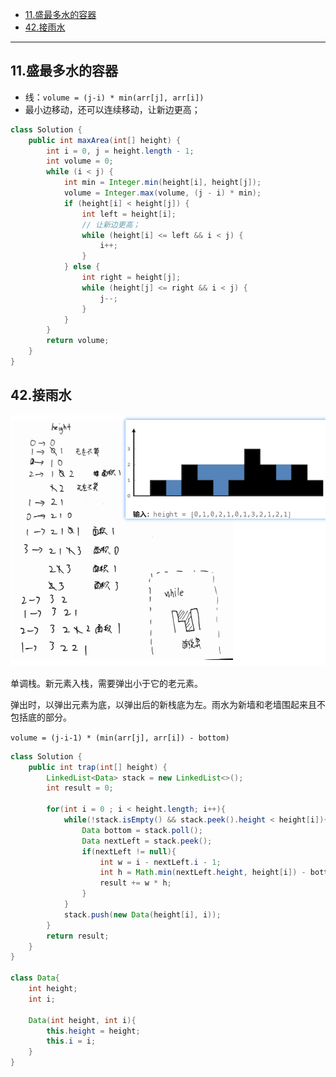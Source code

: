 - [11.盛最多水的容器](#11盛最多水的容器)
- [42.接雨水](#42接雨水)

---
## 11.盛最多水的容器

- 线：`volume = (j-i) * min(arr[j], arr[i])`
- 最小边移动，还可以连续移动，让新边更高；
```java
class Solution {
    public int maxArea(int[] height) {
        int i = 0, j = height.length - 1;
        int volume = 0;
        while (i < j) {
            int min = Integer.min(height[i], height[j]);
            volume = Integer.max(volume, (j - i) * min);
            if (height[i] < height[j]) {
                int left = height[i];
                // 让新边更高；
                while (height[i] <= left && i < j) {
                    i++;
                }
            } else {
                int right = height[j];
                while (height[j] <= right && i < j) {
                    j--;
                }
            }
        }
        return volume;
    }
}
```

## 42.接雨水

![alt text](../../images/image-79.png)

单调栈。新元素入栈，需要弹出小于它的老元素。

弹出时，以弹出元素为底，以弹出后的新栈底为左。雨水为新墙和老墙围起来且不包括底的部分。

`volume = (j-i-1) * (min(arr[j], arr[i]) - bottom)`

```java
class Solution {
    public int trap(int[] height) {
        LinkedList<Data> stack = new LinkedList<>();
        int result = 0;

        for(int i = 0 ; i < height.length; i++){
            while(!stack.isEmpty() && stack.peek().height < height[i]){
                Data bottom = stack.poll();
                Data nextLeft = stack.peek();
                if(nextLeft != null){
                    int w = i - nextLeft.i - 1;
                    int h = Math.min(nextLeft.height, height[i]) - bottom.height;
                    result += w * h;
                }
            }
            stack.push(new Data(height[i], i));
        }
        return result;
    }
}

class Data{
    int height;
    int i;

    Data(int height, int i){
        this.height = height;
        this.i = i;
    }
}
```